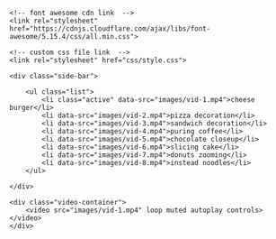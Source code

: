 <!DOCTYPE html>
<html lang="en">
<head>
    <meta charset="UTF-8">
    <meta http-equiv="X-UA-Compatible" content="IE=edge">
    <meta name="viewport" content="width=device-width, initial-scale=1.0">
   
    <!-- font awesome cdn link  -->
    <link rel="stylesheet" href="https://cdnjs.cloudflare.com/ajax/libs/font-awesome/5.15.4/css/all.min.css">

    <!-- custom css file link  -->
    <link rel="stylesheet" href="css/style.css">

</head>
<body>

<div id="menu-btn" class="fas fa-bars"></div>

<div class="container">

    <div class="side-bar">

        <ul class="list">
            <li class="active" data-src="images/vid-1.mp4">cheese burger</li>
            <li data-src="images/vid-2.mp4">pizza decoration</li>
            <li data-src="images/vid-3.mp4">sandwich decoration</li>
            <li data-src="images/vid-4.mp4">puring coffee</li>
            <li data-src="images/vid-5.mp4">chocolate closeup</li>
            <li data-src="images/vid-6.mp4">slicing cake</li>
            <li data-src="images/vid-7.mp4">donuts zooming</li>
            <li data-src="images/vid-8.mp4">instead noodles</li>
        </ul>

    </div>

    <div class="video-container">
        <video src="images/vid-1.mp4" loop muted autoplay controls></video>
    </div>

</div>

<script>

let sideBar = document.querySelector('.container .side-bar');

document.querySelector('#menu-btn').onclick = () =>{
    sideBar.classList.toggle('active');
};

let video = document.querySelector('.container .video-container video');
let videoLinks = document.querySelectorAll('.container .side-bar .list li');

videoLinks.forEach(link =>{
    link.onclick = () =>{
        let src = link.getAttribute('data-src');
        video.src = src;
        sideBar.classList.remove('active');
        videoLinks.forEach(remove =>{remove.classList.remove('active')});
        link.classList.add('active');
    }
})

</script>
    
</body>
</html>
